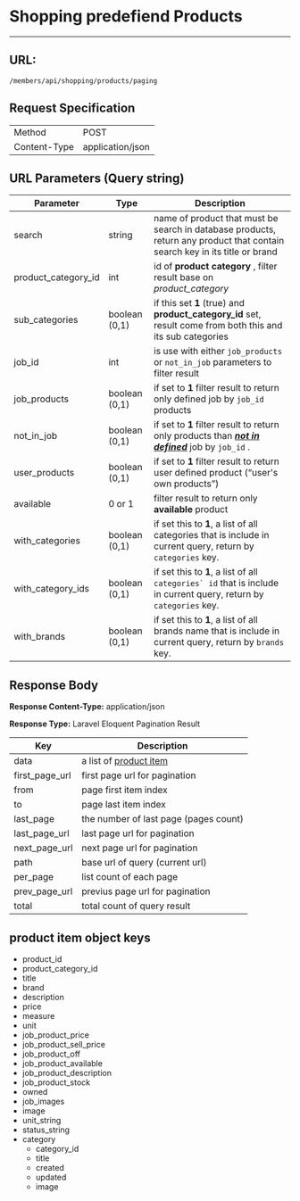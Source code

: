 # Shopping predefiend Products
-------------------------------

## URL:

``
/members/api/shopping/products/paging
``

## Request Specification

<table>
<tr>
	<td>Method</td>
	<td>POST</td>
</tr>
<tr>
	<td>Content-Type</td>
	<td>application/json</td>
</tr>
</table>

## URL Parameters (Query string)

Parameter | Type | Description
---|---|---
search | string | name of product that must be search in database products, return any product that contain search key in its title or brand
product_category_id | int | id of **product category** , filter result base on _product_category_
sub_categories | boolean (0,1) | if this set **1** (true) and **product_category_id** set, result come from both this and its sub categories
job_id | int | is use with either ``job_products`` or ``not_in_job`` parameters to filter result
job_products | boolean (0,1) | if set to **1** filter result to return only defined job by ``job_id`` products
not_in_job | boolean (0,1) | if set to **1** filter result to return only products than <u>_**not in defined**_</u> job by ``job_id`` .
user_products | boolean (0,1) | if set to **1** filter result to return user defined product (<q>user's own products</q>)
available | 0 or 1 | filter result to return only **available** product
with_categories | boolean (0,1) | if set this to **1**, a list of all categories that is include in current query, return by ``categories`` key.
with_category_ids |  boolean (0,1) | if set this to **1**, a list of all ``categories` id`` that is include in current query, return by ``categories`` key.
with_brands |   boolean (0,1) | if set this to **1**, a list of all brands name that is include in current query, return by ``brands`` key.


## Response Body

**Response Content-Type:** application/json

**Response Type:** Laravel Eloquent Pagination Result

Key | Description
--|--
data | a list of [product item](#product-item-object-keys)
first_page_url| first page url for pagination
from | page first item index
to | page last item index
last_page | the number of last page (pages count)
last_page_url | last page url for pagination
next_page_url | next page url for pagination
path | base url of query (current url)
per_page | list count of each page
prev_page_url | previus page url for pagination
total  | total count of query result

## product item object keys

- product_id 
- product_category_id
- title
- brand
- description
- price
- measure
- unit
- job_product_price
- job_product_sell_price
- job_product_off
- job_product_available
- job_product_description
- job_product_stock
- owned
- job_images
- image
- unit_string
- status_string
- category
	- category_id
	- title
	- created
	- updated
	- image
